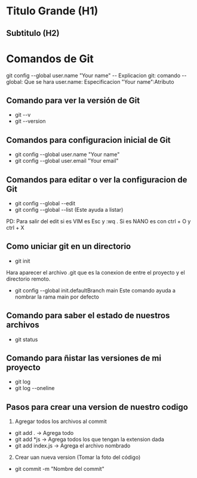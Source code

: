 # Titulo Grande (H1) 
## Subtitulo (H2)

# Comandos de Git

git   config   --global  user.name   "Your name"
-- Explicacion
git: comando 
--global: Que se hara
user.name: Especificacion 
"Your name":Atributo


## Comando para ver la versión de Git

- git --v
- git --version

## Comandos para configuracion inicial de Git

- git config --global user.name "Your name"
- git config --global user.email "Your email"

## Comandos para editar o ver la configuracion de Git

- git config --global --edit 
- git config --global --list (Este ayuda a listar) 

PD: Para salir del edit si es VIM es Esc y :wq . Si es NANO es con ctrl + O y ctrl + X

## Como uniciar git en un directorio

- git init 

Hara aparecer el archivo  .git que es la conexion de entre el proyecto y el directorio remoto.

- git config --global init.defaultBranch main 
Este comando ayuda a nombrar la rama main por defecto 

## Comando para saber el estado de nuestros archivos

- git status 

## Comando para ñistar las versiones de mi proyecto

- git log 
- git log --oneline

## Pasos para crear una version de nuestro codigo 

1. Agregar todos los archivos al commit

- git add . -> Agrega todo 
- git add \*js -> Agrega todos los que tengan la extension dada
- git add index.js -> Agrega el archivo nombrado 

2.  Crear uan nueva version (Tomar la foto del código)

- git commit -m "Nombre del commit"